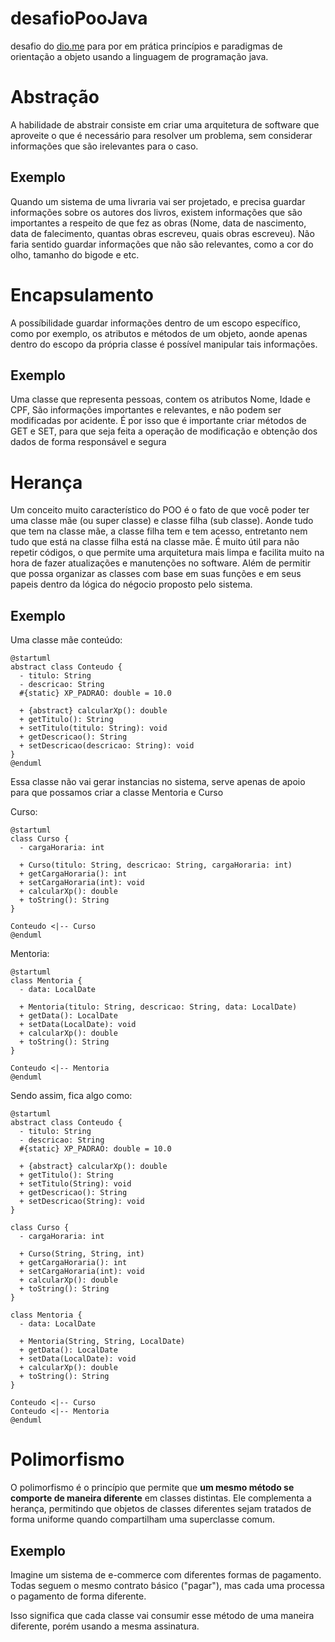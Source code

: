 # desafioPooJava

desafio do [dio.me](https://web.dio.me/project/abstraindo-um-bootcamp-usando-orientacao-objetos-em-java/learning/8afcd659-978c-477c-93db-846b83c2927e?back=/track/formacao-java-developer) para por em prática princípios e paradigmas de orientação a objeto usando a linguagem de programação java.


# Abstração

A habilidade de abstrair consiste em criar uma arquitetura de software que aproveite o que é necessário para resolver um problema, sem considerar informações que são irelevantes para o caso.

## Exemplo

Quando um sistema de uma livraria vai ser projetado, e precisa guardar informações sobre os autores dos livros, existem informações que são importantes a respeito de que fez as obras (Nome, data de nascimento, data de falecimento, quantas obras escreveu, quais obras escreveu). Não faria sentido guardar informações que não são relevantes, como a cor do olho, tamanho do bigode e etc.

# Encapsulamento

A possíbilidade guardar informações dentro de um escopo específico, como por exemplo, os atributos e métodos de um objeto, aonde apenas dentro do escopo da própria classe é possível manipular tais informações.

## Exemplo

Uma classe que representa pessoas, contem os atributos Nome, Idade e CPF, São informações importantes e relevantes, e não podem ser modificadas por acidente. É por isso que é importante criar métodos de GET e SET, para que seja feita a operação de modificação e obtenção dos dados de forma responsável e segura

# Herança

Um conceito muito característico do POO é o fato de que você poder ter uma classe mãe (ou super classe) e classe filha (sub classe). Aonde tudo que tem na classe mãe, a classe filha tem e tem acesso, entretanto nem tudo que está na classe filha está na classe mãe. É muito útil para não repetir códigos, o que permite uma arquitetura mais limpa e facilita muito na hora de fazer atualizações e manutenções no software. Além de permitir que possa organizar as classes com base em suas funções e em seus papeis dentro da lógica do négocio proposto pelo sistema.

## Exemplo

Uma classe mãe conteúdo:

```plantuml
@startuml
abstract class Conteudo {
  - titulo: String
  - descricao: String
  #{static} XP_PADRAO: double = 10.0
  
  + {abstract} calcularXp(): double
  + getTitulo(): String
  + setTitulo(titulo: String): void
  + getDescricao(): String
  + setDescricao(descricao: String): void
}
@enduml
```

Essa classe não vai gerar instancias no sistema, serve apenas de apoio para que possamos criar a classe Mentoria e Curso

Curso:

```plantuml
@startuml
class Curso {
  - cargaHoraria: int
  
  + Curso(titulo: String, descricao: String, cargaHoraria: int)
  + getCargaHoraria(): int
  + setCargaHoraria(int): void
  + calcularXp(): double
  + toString(): String
}

Conteudo <|-- Curso
@enduml
```

Mentoria:

```plantuml
@startuml
class Mentoria {
  - data: LocalDate
  
  + Mentoria(titulo: String, descricao: String, data: LocalDate)
  + getData(): LocalDate
  + setData(LocalDate): void
  + calcularXp(): double
  + toString(): String
}

Conteudo <|-- Mentoria
@enduml
```

Sendo assim, fica algo como:

```plantuml
@startuml
abstract class Conteudo {
  - titulo: String
  - descricao: String
  #{static} XP_PADRAO: double = 10.0
  
  + {abstract} calcularXp(): double
  + getTitulo(): String
  + setTitulo(String): void
  + getDescricao(): String
  + setDescricao(String): void
}

class Curso {
  - cargaHoraria: int
  
  + Curso(String, String, int)
  + getCargaHoraria(): int
  + setCargaHoraria(int): void
  + calcularXp(): double
  + toString(): String
}

class Mentoria {
  - data: LocalDate
  
  + Mentoria(String, String, LocalDate)
  + getData(): LocalDate
  + setData(LocalDate): void
  + calcularXp(): double
  + toString(): String
}

Conteudo <|-- Curso
Conteudo <|-- Mentoria
@enduml
```

# Polimorfismo

O polimorfismo é o princípio que permite que **um mesmo método se comporte de maneira diferente** em classes distintas. Ele complementa a herança, permitindo que objetos de classes diferentes sejam tratados de forma uniforme quando compartilham uma superclasse comum.

## Exemplo

Imagine um sistema de e-commerce com diferentes formas de pagamento. Todas seguem o mesmo contrato básico ("pagar"), mas cada uma processa o pagamento de forma diferente.

Isso significa que cada classe vai consumir esse método de uma maneira diferente, porém usando a mesma assinatura.
